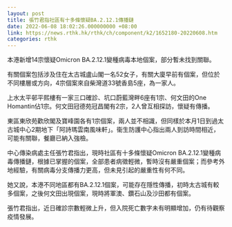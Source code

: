 ```yaml
---
layout: post
title: 張竹君指社區有十多條懷疑BA.2.12.1傳播鏈
date: 2022-06-08 18:02:26.000000000 +08:00
link: https://news.rthk.hk/rthk/ch/component/k2/1652180-20220608.htm
categories: rthk
---
```


本港新增14宗懷疑Omicron BA.2.12.1變種病毒本地個案，部分暫未找到關聯。

有關個案包括涉及住在太古城盧山閣一名52女子，有關大廈早前有個案，但位於不同樓層或方向，4宗個案來自柴灣道33號香島5座，為一家人。

上水太平邨平熙樓有一家三口確診、坑口蔚藍灣畔6座有1宗、何文田的One Homantin佔1宗。何文田冠德苑冠昌閣有2宗，2人曾互相探訪，懷疑有傳播。

東區東欣苑歡欣閣及寶峰園各有1宗個案，兩人並不相識，但同樣於本月1日到過太古城中心2期地下「阿詩瑪雲南風味軒」。衞生防護中心指出兩人到訪時間相近，可能有關聯，餐廳已納入強檢。

中心傳染病處主任張竹君指出，現時社區有十多條懷疑Omicron BA.2.12.1變種病毒傳播鏈，根據已掌握的個案，全部患者病徵輕微，暫時沒有嚴重個案；而參考外地經驗，有關病毒分支傳播力更高，但未見引起的嚴重性有何不同。

她又說，本港不同地區都有BA.2.12.1個案，可能存在隱性傳播，初時太古城有較多個案，之後何文田出現個案，現時將軍澳、鑽石山及沙田都有個案。

張竹君指出，近日確診宗數輕微上升，但入院死亡數字未有明顯增加，仍有待觀察疫情發展。
